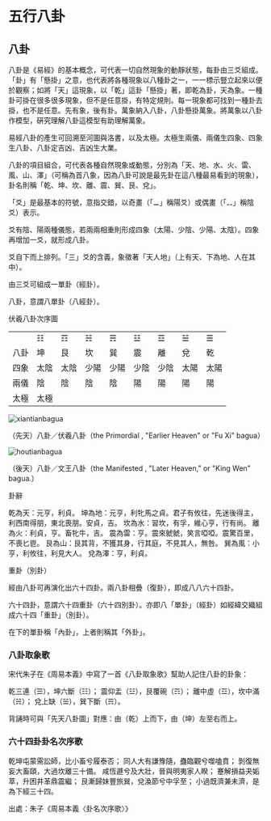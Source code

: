 # 五行八卦

<!-- toc -->


## 八卦

八卦是《易經》的基本概念，可代表一切自然現象的動靜狀態，每卦由三爻組成。「卦」有「懸掛」之意，也代表將各種現象以八種卦之一，一一標示豎立起來以便於觀察；如將「天」這現象，以「乾」這卦「懸掛」著，即乾為卦，天為象。一種卦可掛在很多很多現象，但不是任意掛，有特定規則。每一現象都可找到一種卦去掛，也不是任意。先有象，後有卦。萬象納入八卦，八卦懸掛萬象。將萬象以八卦作模型，硏究理解八卦這模型有助理解萬象。

易經八卦的產生可回溯至河圖與洛書，以及太極。太極生兩儀、兩儀生四象、四象生八卦、八卦定吉凶、吉凶生大業。

八卦的項目組合，可代表各種自然現象或動態，分別為「天、地、水、火、雷、風、山、澤」（可稱為首八象，因為八卦可說是最先卦在這八種最易看到的現象），卦名則稱「乾、坤、坎、離、震、巽、艮、兌」。

「爻」是最基本的符號，意指交錯，以奇畫（「⚊」稱陽爻）或偶畫（「⚋」稱陰爻）表示。

爻有陰、陽兩種儀態，若兩兩相重則形成四象（太陽、少陰、少陽、太陰）。四象再增加一爻，就形成八卦。

爻自下而上排列。「三」爻的含義，象徵著「天人地」（上有天、下為地、人在其中）。

由三爻可組成一單卦（經卦）。

八卦，意謂八單卦（八經卦）。

伏羲八卦次序圖

|   |   |   |   |   |   |   |   |   |
|---|---|---|---|---|---|---|---|---|
||☷|☶|☵|☴|☳|☲|☱|☰|
|八卦|坤|艮|坎|巽|震|離|兌|乾|
|四象|太陰| 太陰  |少陽|少陽|少陰| 少陰 |太陽| 太陽 |
|兩儀|陰|  陰 | 陰  |陰   |陽|  陽 | 陽  |陽   |
|太極|太極|   |   |   |   |   |   |   |

![xiantianbagua](https://zh.wikipedia.org/zh-tw/File:Bagua-name-earlier.svg)

（先天）八卦／伏羲八卦（the Primordial , "Earlier Heaven" or "Fu Xi" bagua）

![houtianbagua](https://zh.wikipedia.org/zh-tw/File:Houtian_Bagua.JPG)

（後天）八卦／文王八卦（the Manifested , "Later Heaven," or "King Wen" bagua.）

卦辭

乾為天：元亨，利貞。 
坤為地：元亨，利牝馬之貞。君子有攸往，先迷後得主，利西南得朋，東北喪朋。安貞，吉。 
坎為水：習坎，有孚，維心亨，行有尚。 
離為火：利貞，亨。畜牝牛，吉。 
震為雷：亨。震來虩虩，笑言啞啞。震驚百里，不喪匕鬯。 
艮為山：艮其背，不獲其身，行其庭，不見其人，無咎。 
巽為風：小亨，利攸往，利見大人。 
兌為澤：亨，利貞。

重卦（別卦）

經由八卦可再演化出六十四卦。兩八卦相疊（復卦），即成八八六十四卦。

六十四卦，意謂六十四重卦（六十四別卦）。亦即八「單卦」（經卦）如經緯交織組成六十四「重卦」（別卦）。

在下的單卦稱「內卦」，上者則稱其「外卦」。

### 八卦取象歌

宋代朱子在《周易本義》中寫了一首《八卦取象歌》幫助人記住八卦的卦象：

乾三連（☰），坤六斷（☷）；
震仰盂（☳），艮覆碗（☶）；
離中虛（☲），坎中滿（☵）；
兌上缺（☱），巽下斷（☴）。

背誦時可與「先天八卦圖」對應：由（乾）上而下，由（坤）左至右而上。

### 六十四卦卦名次序歌

乾坤屯蒙需訟師，比小畜兮履泰否； 
同人大有謙豫隨，蠱臨觀兮噬嗑賁； 
剝復無妄大畜頤，大過坎離三十備。 
咸恆遯兮及大壯，晉與明夷家人睽； 
蹇解損益夬姤萃，升困井革鼎震繼； 
艮漸歸妹豐旅巽，兌渙節兮中孚至； 
小過既濟兼未濟，是為下經三十四。 

出處：朱子《周易本義〈卦名次序歌〉》






